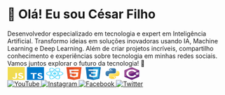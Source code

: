 <!DOCTYPE html>
<html lang="pt-br">
<head>
   <meta charset="UTF-8">
   <meta name="viewport" content="width=device-width, initial-scale=1.0">
</head>
<body>
   <h1>👋 Olá! Eu sou César Filho</h1>
   
   <div class="description">
       Desenvolvedor especializado em tecnologia e expert em <span class="highlight">Inteligência Artificial</span>. 
       Transformo ideias em soluções inovadoras usando IA, Machine Learning e Deep Learning. 
       Além de criar projetos incríveis, compartilho conhecimento e experiências sobre tecnologia 
       em minhas redes sociais. Vamos juntos explorar o futuro da tecnologia! 🚀
   </div>

   <div class="tech-icons">
       <img align="center" alt="César-Js" height="30" width="40" src="https://raw.githubusercontent.com/devicons/devicon/master/icons/javascript/javascript-plain.svg">
       <img align="center" alt="César-Ts" height="30" width="40" src="https://raw.githubusercontent.com/devicons/devicon/master/icons/typescript/typescript-plain.svg">
       <img align="center" alt="César-React" height="30" width="40" src="https://raw.githubusercontent.com/devicons/devicon/master/icons/react/react-original.svg">
       <img align="center" alt="César-HTML" height="30" width="40" src="https://raw.githubusercontent.com/devicons/devicon/master/icons/html5/html5-original.svg">
       <img align="center" alt="César-CSS" height="30" width="40" src="https://raw.githubusercontent.com/devicons/devicon/master/icons/css3/css3-original.svg">
       <img align="center" alt="César-Python" height="30" width="40" src="https://raw.githubusercontent.com/devicons/devicon/master/icons/python/python-original.svg">
       <img align="center" alt="César-Csharp" height="30" width="40" src="https://raw.githubusercontent.com/devicons/devicon/master/icons/csharp/csharp-original.svg">
   </div>

   <div class="divider"></div>

   <div class="social-links">
       <a href="https://www.youtube.com/@DreamMetaA.I" target="_blank">
           <img src="https://img.shields.io/badge/YouTube-FF0000?style=for-the-badge&logo=youtube&logoColor=white" alt="YouTube">
       </a>
       <a href="https://www.instagram.com/cesarfilhotech/" target="_blank">
           <img src="https://img.shields.io/badge/-Instagram-%233b45d9?style=for-the-badge&logo=instagram&logoColor=white" alt="Instagram">
       </a>
       <a href="https://www.facebook.com/profile.php?id=100021988306846" target="_blank">
           <img src="https://img.shields.io/badge/Facebook-1877F2?style=for-the-badge&logo=facebook&logoColor=white" alt="Facebook">
       </a>
       <a href="https://x.com/cesarfilhotech" target="_blank">
           <img src="https://img.shields.io/badge/Twitter-1DA1F2?style=for-the-badge&logo=twitter&logoColor=white" alt="Twitter">
       </a>
   </div>
</body>
</html>
